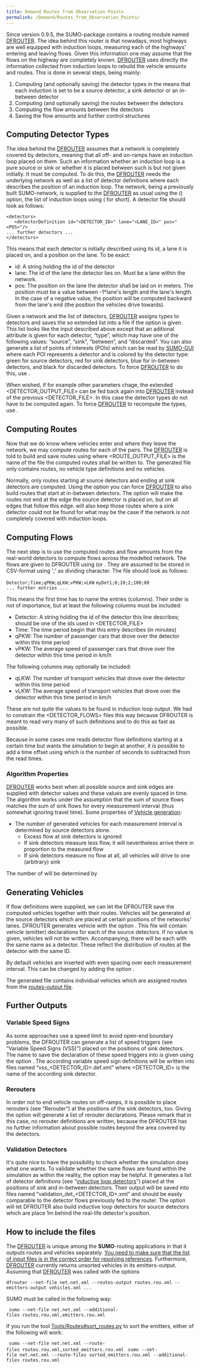```yaml
---
title: Demand Routes from Observation Points
permalink: /Demand/Routes_from_Observation_Points/
---
```


Since version 0.9.5, the SUMO-package contains a routing module named [DFROUTER](/DFROUTER "wikilink"). The idea behind this router is that nowadays, most highways are well equipped with induction loops, measuring each of the highways' entering and leaving flows. Given this information one may assume that the flows on the highway are completely known. [DFROUTER](/DFROUTER "wikilink") uses directly the information collected from induction loops to rebuild the vehicle amounts and routes. This is done in several steps, being mainly:

1.  Computing (and optionally saving) the detector types in the means that each induction is set to be a source detector, a sink detector or an in-between detector
2.  Computing (and optionally saving) the routes between the detectors
3.  Computing the flow amounts between the detectors
4.  Saving the flow amounts and further control structures

Computing Detector Types
------------------------

The idea behind the [DFROUTER](/DFROUTER "wikilink") assumes that a network is completely covered by detectors, meaning that all off- and on-ramps have an induction loop placed on them. Such an information whether an induction loop is a pure source or sink or whether it is placed between such is but not given initially. It must be computed. To do this, the [DFROUTER](/DFROUTER "wikilink") needs the underlying network as well as a list of detector definitions where each describes the position of an induction loop. The network, being a previously built SUMO-network, is supplied to the [DFROUTER](/DFROUTER "wikilink") as usual using the () option, the list of induction loops using ( for short). A detector file should look as follows:

    <detectors>
       <detectorDefinition id="<DETECTOR_ID>" lane="<LANE_ID>" pos="<POS>"/>
    ... further detectors ...
    </detectors>

This means that each detector is initially described using its id, a lane it is placed on, and a position on the lane. To be exact:

-   id: A string holding the id of the detector
-   lane: The id of the lane the detector lies on. Must be a lane within the network.
-   pos: The position on the lane the detector shall be laid on in meters. The position must be a value between -1\*lane's length and the lane's length. In the case of a negative value, the position will be computed backward from the lane's end (the position the vehicles drive towards).

Given a network and the list of detectors, [DFROUTER](/DFROUTER "wikilink") assigns types to detectors and saves the so extended list into a file if the option is given. This list looks like the input described above except that an aditional attribute is given for each detector, “type”, which may have one of the following values: “source”, “sink”, “between”, and “discarded”. You can also generate a list of points of interests (POIs) which can be read by [SUMO-GUI](/SUMO-GUI "wikilink") where each POI represents a detector and is colored by the detector type: green for source detectors, red for sink detectors, blue for in-between detectors, and black for discarded detectors. To force [DFROUTER](/DFROUTER "wikilink") to do this, use .

When wished, if for example other parameters chage, the extended <DETECTOR_OUTPUT_FILE> can be fed back again into [DFROUTER](/DFROUTER "wikilink") instead of the previous <DETECTOR_FILE>. In this case the detector types do not have to be computed again. To force [DFROUTER](/DFROUTER "wikilink") to recompute the types, use .

Computing Routes
----------------

Now that we do know where vehicles enter and where they leave the network, we may compute routes for each of the pairs. The [DFROUTER](/DFROUTER "wikilink") is told to build and save routes using where <ROUTE_OUTPUT_FILE> is the name of the file the computed routes shall be written to. The generated file only contains routes, no vehicle type definitions and no vehicles.

Normally, only routes starting at source detectors and ending at sink detectors are computed. Using the option you can force [DFROUTER](/DFROUTER "wikilink") to also build routes that start at in-between detectors. The option will make the routes not end at the edge the source detector is placed on, but on all edges that follow this edge. will also keep those routes where a sink detector could not be found for what may be the case if the network is not completely covered with induction loops.

Computing Flows
---------------

The next step is to use the computed routes and flow amounts from the real-world detectors to compute flows across the modelled network. The flows are given to DFROUTER using (or . They are assumed to be stored in CSV-format using ';' as dividing character. The file should look as follows:

`Detector;Time;qPKW;qLKW;vPKW;vLKW`
`myDet1;0;10;2;100;80`
`... further entries ...`

This means the first time has to name the entries (columns). Their order is not of importance, but at least the following columns must be included:

-   Detector: A string holding the id of the detector this line describes; should be one of the ids used in <DETECTOR_FILE>
-   Time: The time period begin that this entry describes (in minutes)
-   qPKW: The number of passenger cars that drove over the detector within this time period
-   vPKW: The average speed of passenger cars that drove over the detector within this time period in km/h

The following columns may optionally be included:

-   qLKW: The number of transport vehicles that drove over the detector within this time period
-   vLKW: The average speed of transport vehicles that drove over the detector within this time period in km/h

These are not quite the values to be found in induction loop output. We had to constrain the <DETECTOR_FLOWS> files this way because DFROUTER is meant to read very many of such definitions and to do this as fast as possible.

Because in some cases one reads detector flow definitions starting at a certain time but wants the simulation to begin at another, it is possible to add a time offset using which is the number of seconds to subtracted from the read times.

### Algorithm Properties

[DFROUTER](/DFROUTER "wikilink") works best when all possible source and sink edges are supplied with detector values and these values are evenly spaced in time. The algorithm works under the assumption that the sum of source flows matches the sum of sink flows for every measurement interval (thus somewhat ignoring travel time). Some properties of [Vehicle generation](/#Generating_Vehicles "wikilink"):

-   The number of generated vehicles for each measurement interval is determined by source detectors alone.
    -   Excess flow at sink detectors is ignored
    -   If sink detectors measure less flow, it will nevertheless arrive there in proportion to the measured flow
    -   If sink detectors measure no flow at all, all vehicles will drive to one (arbitrary) sink

The number of will be determined by

Generating Vehicles
-------------------

If flow definitions were supplied, we can let the DFROUTER save the computed vehicles together with their routes. Vehicles will be generated at the source detectors which are placed at certain positions of the networks' lanes. DFROUTER generates vehicle with the option . This file will contain vehicle (emitter) declarations for each of the source detectors. If no value is given, vehicles will not be written. Accompanying, there will be each with the same name as a detector. These reflect the distribution of routes at the detector with the same ID.

By default vehicles are inserted with even spacing over each measurement interval. This can be changed by adding the option .

The generated file contains individual vehicles which are assigned routes from the [routes-output file](/#Computing_Routes "wikilink").

Further Outputs
---------------

### Variable Speed Signs

As some approaches use a speed limit to avoid open-end boundary problems, the DFROUTER can generate a list of speed triggers (see “Variable Speed Signs (VSS)”) placed on the positions of sink detectors. The name to save the declaration of these speed triggers into is given using the option . The according variable speed sign definitions will be written into files named “vss_<DETECTOR_ID>.def.xml” where <DETECTOR_ID> is the name of the according sink detector.

### Rerouters

In order not to end vehicle routes on off-ramps, it is possible to place rerouters (see “Rerouter”) at the positions of the sink detectors, too. Giving the option will generate a list of rerouter declarations. Please remark that in this case, no rerouter definitions are written, because the DFROUTER has no further information about possible routes beyond the area covered by the detectors.

### Validation Detectors

It's quite nice to have the possibility to check whether the simulation does what one wants. To validate whether the same flows are found within the simulation as within the reality, the option may be helpful. It generates a list of detector definitions (see “[inductive loop detectors](/Simulation/Output/Induction_Loops_Detectors_(E1) "wikilink")”) placed at the positions of sink and in-between detectors. Their output will be saved into files named “validation_det_<DETECTOR_ID>.xml” and should be easily comparable to the detector flows previously fed to the router. The option will let DFROUTER also build inductive loop detectors for source detectors which are place 1m behind the real-life detector's position.

How to include the files
------------------------

The [DFROUTER](/DFROUTER "wikilink") is unique among the **SUMO**-routing applications in that it outputs routes and vehicles separately. [You need to make sure that the list of input files is in the correct order for resolving references](/SUMO#Loading_order_of_input_files "wikilink"). Furthermore, [DFROUTER](/DFROUTER "wikilink") currently returns unsorted vehicles in its emitters-output. Assuming that [DFROUTER](/DFROUTER "wikilink") was called with the options

`dfrouter --net-file net.net.xml --routes-output routes.rou.xml --emitters-output vehicles.xml ...`

SUMO must be called in the following way:

` sumo --net-file net.net.xml --additional-files routes.rou.xml,emitters.rou.xml`

If you run the tool [Tools/Routes\#sort_routes.py](/Tools/Routes#sort_routes.py "wikilink") to sort the emitters, either of the following will work:

` sumo --net-file net.net.xml --route-files routes.rou.xml,sorted_emitters.rou.xml`
` sumo --net-file net.net.xml --route-files sorted_emitters.rou.xml --additional-files routes.rou.xml`